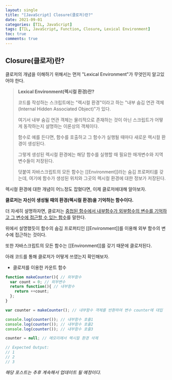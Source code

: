 ```yaml
---
layout: single
title: "[JavaScript] Closure(클로저)란?"
date: 2021-09-01
categories: [TIL, JavaScript]
tags: [TIL, JavaScript, Function, Closure, Lexical Environment]
toc: true
comments: true
---
```


## Closure(클로저)란?
클로저의 개념을 이해하기 위해서는 먼저 "Lexical Environment"가 무엇인지 알고있어야 한다.


> **Lexical Environment(렉시컬 환경)란?**
> 
> 코드를 작성하는 스크립트에는 "렉시컬 환경"이라고 하는 "내부 숨김 연관 객체(Internal Hidden Associated Object)"가 있다. 
> 
> 여기서 내부 숨김 연관 객체는 물리적으로 존재하는 것이 아닌 스크립트가 어떻게 동작하는지 설명하는 이론상의 객체이다. 
>
> 함수로 예를 든다면, 함수를 호출하고 그 함수가 실행될 때마다 새로운 렉시컬 환경이 생성된다. 
> 
> 그렇게 생성된 렉시컬 환경에는 해당 함수를 실행할 때 필요한 매개변수와 지역변수들이 저장된다. 
> 
> 덧붙여 자바스크립트의 모든 함수는 [[Environment]]라는 숨김 프로퍼티를 갖는데, 여기에 함수가 생성된 위치와 그곳의 렉시컬 환경에 대한 정보가 저장된다.


렉시컬 환경에 대한 개념이 어느정도 잡혔다면, 이제 클로저에대해 알아보자. 

**클로저는 자신이 생성될 때의 환경(렉시컬 환경)을 기억하는 함수이다.**

더 자세히 설명하자면, 클로저는 <u>중첩된 함수에서 내부함수가 외부함수의 변수를 기억하고 그 변수에 접근할 수 있는 함수</u>를 말한다. 

위에서 설명했듯이 함수의 숨김 프로퍼티인 [[Environment]]를 이용해 외부 함수의 변수에 접근하는 것이다. 

또한 자바스크립트의 모든 함수는 [[Environment]]를 갖기 때문에 클로저된다.

아래 코드를 통해 클로저가 어떻게 쓰였는지 확인해보자. 
- 클로저를 이용한 카운트 함수
```javascript
function makeCounter(){ // 외부함수
  var count = 0; // 외부변수
  return function(){ // 내부함수
    return ++count;
  };
}

var counter = makeCounter(); // 내부함수 객체를 반환하여 변수 counter에 대입

console.log(counter()); // 내부함수 호출1
console.log(counter()); // 내부함수 호출2
console.log(counter()); // 내부함수 호출3

counter = null; // 메모리에서 렉시컬 환경 삭제

// Expected Output:
// 1
// 2
// 3
```

*해당 포스트는 추후 계속해서 업데이트 될 예정이다.*
